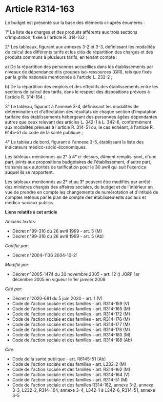 # Article R314-163

Le budget est présenté sur la base des éléments ci-après énumérés :

1° La liste des charges et des produits afférents aux trois sections d'imputation, fixée à l'article R. 314-162 ;

2° Les tableaux, figurant aux annexes 3-2 et 3-3, définissant les modalités de calcul des différents tarifs et les clés de
répartition des charges et des produits communs à plusieurs tarifs, en tenant compte :

a) De la répartition des personnes accueillies dans les établissements par niveaux de dépendance dits groupes iso-ressources
(GIR), tels que fixés par la grille nationale mentionnée à l'article L. 232-2 ;

b) De la répartition des emplois et des effectifs des établissements entre les sections de calcul des tarifs, dans le respect
des dispositions prévues à l'article R. 314-164 ;

3° Le tableau, figurant à l'annexe 3-4, définissant les modalités de détermination et d'affectation des résultats de chaque
section d'imputation tarifaire des établissements hébergeant des personnes âgées dépendantes autres que ceux relevant des
articles L. 342-1 à L. 342-6, conformément aux modalités prévues à l'article R. 314-51 ou, le cas échéant, à l'article R.
6145-51 du code de la santé publique ;

4° Le tableau de bord, figurant à l'annexe 3-5, établissant la liste des indicateurs médico-socio-économiques.

Les tableaux mentionnés au 2° à 4° ci-dessus, dûment remplis, sont, d'une part, joints aux propositions budgétaires de
l'établissement, d'autre part, transmis aux autorités de tarification pour le 30 avril qui suit l'exercice auquel ils se
rapportent.

Les tableaux mentionnés au 2° et au 3° peuvent être modifiés par arrêté des ministres chargés des affaires sociales, du
budget et de l'intérieur en vue de prendre en compte les changements de numérotation et d'intitulé de comptes retenus par le
plan de compte des établissements sociaux et médico-sociaux publics.

**Liens relatifs à cet article**

_Anciens textes_:

  - Décret n°99-316 du 26 avril 1999 - art. 5 (M)
  - Décret n°99-316 du 26 avril 1999 - art. 5 (Ab)

_Codifié par_:

  - Décret n°2004-1136 2004-10-21

_Modifié par_:

  - Décret n°2005-1474 du 30 novembre 2005 - art. 12 () JORF 1er décembre 2005 en vigueur le 1er janvier 2006

_Cité par_:

  - Décret n°2020-681 du 5 juin 2020 - art. 1 (V)
  - Code de l'action sociale et des familles - art. R314-159 (V)
  - Code de l'action sociale et des familles - art. R314-165 (M)
  - Code de l'action sociale et des familles - art. R314-172 (M)
  - Code de l'action sociale et des familles - art. R314-176 (M)
  - Code de l'action sociale et des familles - art. R314-177 (M)
  - Code de l'action sociale et des familles - art. R314-178 (M)
  - Code de l'action sociale et des familles - art. R314-180 (M)
  - Code de l'action sociale et des familles - art. R314-188 (Ab)

_Cite_:

  - Code de la santé publique - art. R6145-51 (Ab)
  - Code de l'action sociale et des familles - art. L232-2 (M)
  - Code de l'action sociale et des familles - art. R314-162 (M)
  - Code de l'action sociale et des familles - art. R314-164 (V)
  - Code de l'action sociale et des familles - art. R314-51 (M)
  - Code de l'action sociale et des familles R314-162, annexe 3-2, annexe 3-3, L232-2, R314-164, annexe 3-4, L342-1 à L342-6, R314-51, annexe 3-5

